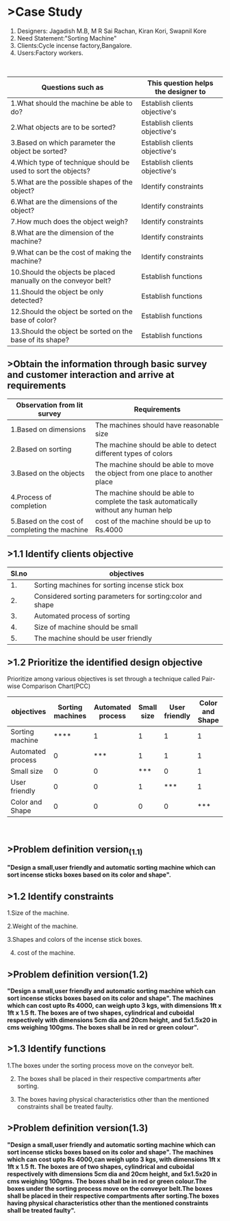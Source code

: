 # >Case Study<br>
1.    Designers: Jagadish M.B, M R Sai Rachan, Kiran Kori, Swapnil Kore
2.    Need Statement:"Sorting Machine"
3.    Clients:Cycle incense factory,Bangalore.
4.    Users:Factory workers.
<br>

|  Questions such as|   This question helps the designer to   |
|----|----|
|1.What should the machine be able to do?|Establish clients objective's|
|2.What objects are to be sorted?|Establish clients objective's|
|3.Based on which parameter the object be sorted?|Establish clients objective's|
|4.Which type of technique should be used to sort the objects?|Establish clients objective's|
|5.What are the possible shapes of the object?|Identify constraints|
|6.What are the dimensions of the object?|Identify constraints|
|7.How much does the object weigh?|Identify constraints|
|8.What are the dimension of the machine?|Identify constraints|
|9.What can be the cost of making the machine?|Identify constraints|
|10.Should the objects be placed manually on the conveyor belt?|Establish functions|
|11.Should the object be only detected?|Establish functions|
|12.Should the object be sorted on the base of color?|Establish functions|
|13.Should the object be sorted on the base of its shape?|Establish functions|

## >Obtain the information through basic survey and customer interaction and arrive at requirements

|Observation from lit survey |Requirements|
|----|-----|
|1.Based on dimensions|The machines should have reasonable size|
|2.Based on sorting|The machine should be able to detect different types of colors|
|3.Based on the objects|The machine should be able to move the object from one place to another place|
|4.Process of completion |The machine should be able to complete the task automatically without any human help|
|5.Based on the cost of completing the machine|cost of the machine should be up to Rs.4000|

## >1.1 Identify clients objective

|Sl.no|objectives|
|---|---|
|1.|Sorting machines for sorting incense stick box|
|2.|Considered sorting parameters for sorting:color and shape|
|3.|Automated process of sorting|
|4.|Size of machine should be small|
|5.|The machine should be user friendly|

## >1.2 Prioritize the identified design objective

Prioritize among various objectives is set through a technique called Pair-wise Comparison Chart(PCC)

|objectives|Sorting machines|Automated process|Small size|User friendly|Color and Shape|
|----|----|---|----|-----|----|
|Sorting machine|****|1|1|1|1|
|Automated process|0|***|1|1|1|
|Small size|0|0|***|0|1|
|User friendly|0|0|1|***|1|
|Color and Shape|0|0|0|0|***|
<br>

## >Problem definition version<sub>(1.1)</sub>

**"Design a small,user friendly and automatic sorting machine which can sort incense sticks boxes based on its color and shape".**
<br>

## >1.2 Identify constraints

1.Size of the machine.

2.Weight of the machine.

3.Shapes and colors of the incense stick boxes.

4. cost of the machine.


## >Problem definition version(1.2)</sub>
**"Design a small,user friendly and automatic sorting machine which can sort incense sticks boxes based on its color and shape". The machines which can cost upto Rs 4000, can weigh upto 3 kgs, with dimensions 1ft x 1ft x 1.5 ft. The boxes are of two shapes, cylindrical and cuboidal respectively with dimensions 5cm dia and 20cm height, and 5x1.5x20 in cms weighing 100gms. The boxes shall be in red or green colour".**

## >1.3 Identify functions

1.The boxes under the sorting process move on the conveyor belt.

2. The boxes shall be placed in their respective compartments after sorting.

3. The boxes having physical characteristics other than the mentioned constraints shall be treated faulty.

## >Problem definition version(1.3)</sub>
**"Design a small,user friendly and automatic sorting machine which can sort incense sticks boxes based on its color and shape". The machines which can cost upto Rs 4000,can weigh upto 3 kgs, with dimensions 1ft x 1ft x 1.5 ft. The boxes are of two shapes, cylindrical and cuboidal respectively with dimensions 5cm dia and 20cm height, and 5x1.5x20 in cms weighing 100gms. The boxes shall be in red or green colour.The boxes under the sorting process move on the conveyor belt.The boxes shall be placed in their respective compartments after sorting.The boxes having physical characteristics other than the mentioned constraints shall be treated faulty".**